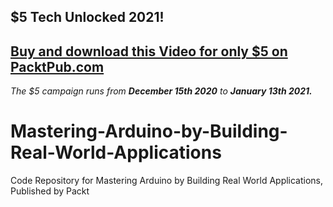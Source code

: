 ## $5 Tech Unlocked 2021!
[Buy and download this Video for only $5 on PacktPub.com](https://www.packtpub.com/product/mastering-arduino-by-building-real-world-applications-video/9781839210273)
-----
*The $5 campaign         runs from __December 15th 2020__ to __January 13th 2021.__*

# Mastering-Arduino-by-Building-Real-World-Applications
Code Repository for Mastering Arduino by Building Real World Applications, Published by Packt
